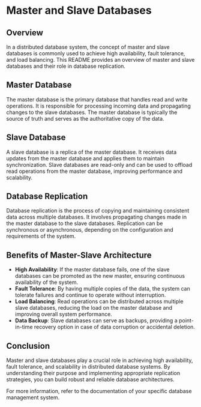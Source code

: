 # Master and Slave Databases

## Overview
In a distributed database system, the concept of master and slave databases is commonly used to achieve high availability, fault tolerance, and load balancing. This README provides an overview of master and slave databases and their role in database replication.

## Master Database
The master database is the primary database that handles read and write operations. It is responsible for processing incoming data and propagating changes to the slave databases. The master database is typically the source of truth and serves as the authoritative copy of the data.

## Slave Database
A slave database is a replica of the master database. It receives data updates from the master database and applies them to maintain synchronization. Slave databases are read-only and can be used to offload read operations from the master database, improving performance and scalability.

## Database Replication
Database replication is the process of copying and maintaining consistent data across multiple databases. It involves propagating changes made in the master database to the slave databases. Replication can be synchronous or asynchronous, depending on the configuration and requirements of the system.

## Benefits of Master-Slave Architecture
- **High Availability**: If the master database fails, one of the slave databases can be promoted as the new master, ensuring continuous availability of the system.
- **Fault Tolerance**: By having multiple copies of the data, the system can tolerate failures and continue to operate without interruption.
- **Load Balancing**: Read operations can be distributed across multiple slave databases, reducing the load on the master database and improving overall system performance.
- **Data Backup**: Slave databases can serve as backups, providing a point-in-time recovery option in case of data corruption or accidental deletion.

## Conclusion
Master and slave databases play a crucial role in achieving high availability, fault tolerance, and scalability in distributed database systems. By understanding their purpose and implementing appropriate replication strategies, you can build robust and reliable database architectures.

For more information, refer to the documentation of your specific database management system.